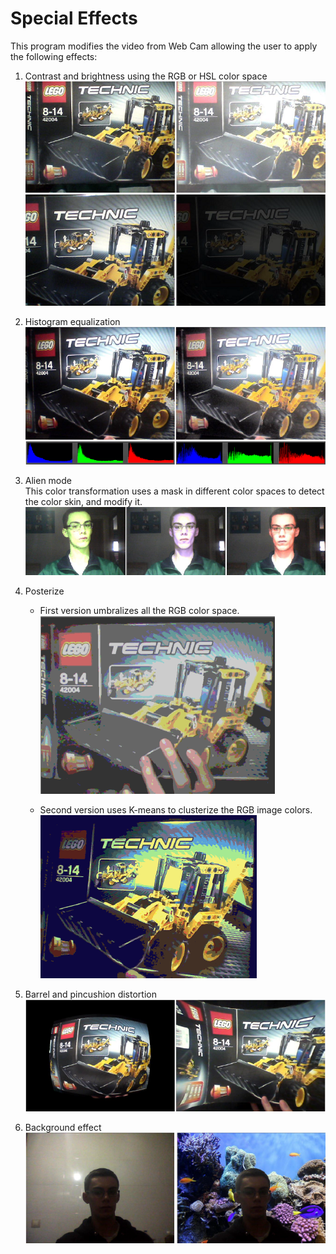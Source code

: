 # Special Effects

This program modifies the video from Web Cam allowing the user to apply the following effects:

1. Contrast and brightness using the RGB or HSL color space <br />
![Alt text](images/brightness.png?raw=true "Modifying brightness")
![Alt text](images/contrast.png?raw=true "Modifying contrast")

2. Histogram equalization <br />
![Alt text](images/equalization.png?raw=true "Equalize histogram")

3. Alien mode <br />
This color transformation uses a mask in different color spaces to detect the color skin, and modify it.
![Alt text](images/alien.png?raw=true "Alien mode")

4. Posterize <br />
   * First version umbralizes all the RGB color space. <br />
![Alt text](images/poster.png?raw=true "Poster")

   * Second version uses K-means to clusterize the RGB image colors. <br />
![Alt text](images/poster-Kmeans.png?raw=true "Poster with K-means")

5. Barrel and pincushion distortion <br />
![Alt text](images/distortion.png?raw=true "Barrel and pincushion distortion")

6. Background effect <br />
![Alt text](images/background.png?raw=true "Background effect")
